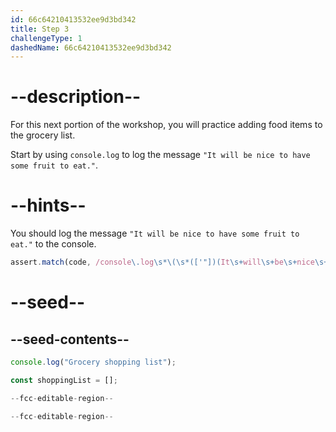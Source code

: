 ```yaml
---
id: 66c64210413532ee9d3bd342
title: Step 3
challengeType: 1
dashedName: 66c64210413532ee9d3bd342
---
```


# --description--

For this next portion of the workshop, you will practice adding food items to the grocery list.

Start by using `console.log` to log the message `"It will be nice to have some fruit to eat."`. 

# --hints--

You should log the message `"It will be nice to have some fruit to eat."` to the console.

```js
assert.match(code, /console\.log\s*\(\s*(['"])(It\s+will\s+be\s+nice\s+to\s+have\s+some\s+fruit\s+to\s+eat\.)\1\s*\)\s*;?/);
```

# --seed--

## --seed-contents--

```js
console.log("Grocery shopping list");

const shoppingList = [];

--fcc-editable-region--

--fcc-editable-region--
```
